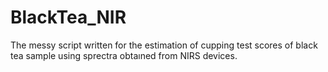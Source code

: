# BlackTea_NIR
The messy script written for the estimation of cupping test scores of black tea sample using sprectra obtaıned from NIRS devices. 
